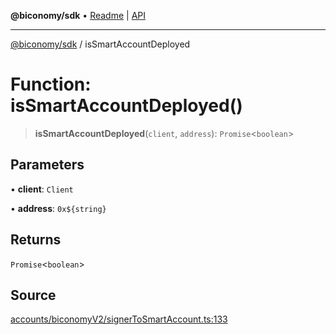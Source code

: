**@biconomy/sdk** • [Readme](../README.md) \| [API](../globals.md)

***

[@biconomy/sdk](../README.md) / isSmartAccountDeployed

# Function: isSmartAccountDeployed()

> **isSmartAccountDeployed**(`client`, `address`): `Promise`\<`boolean`\>

## Parameters

• **client**: `Client`

• **address**: ```0x${string}```

## Returns

`Promise`\<`boolean`\>

## Source

[accounts/biconomyV2/signerToSmartAccount.ts:133](https://github.com/bcnmy/sdk/blob/main/src/accounts/biconomyV2/signerToSmartAccount.ts#L133)
